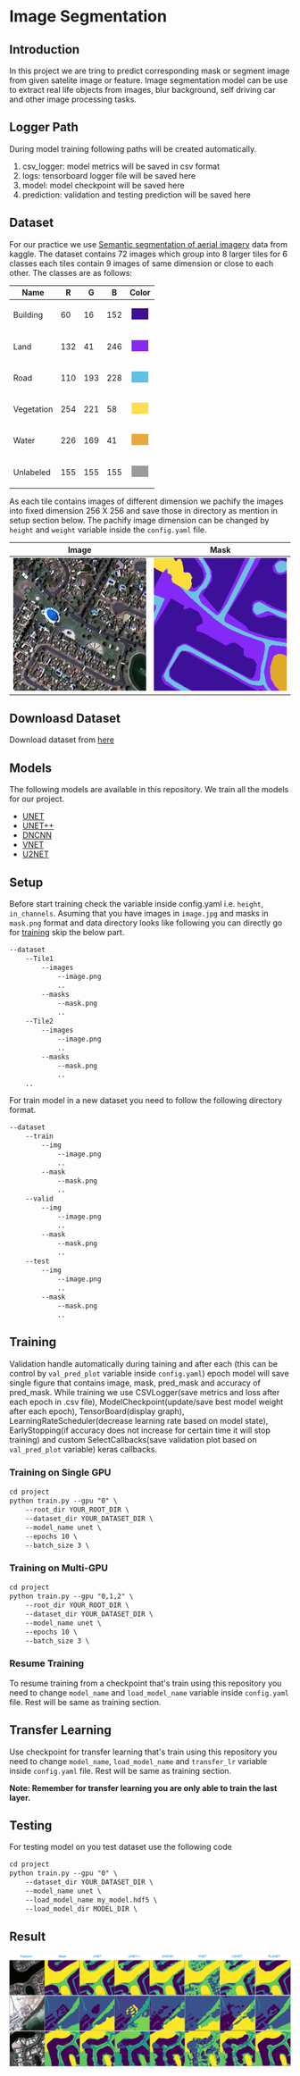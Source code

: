 # Image Segmentation

## Introduction

In this project we are tring to predict corresponding mask or segment image from given satelite image or feature. Image segmentation model can be use to extract real life objects from images, blur background, self driving car and other image processing tasks.


## Logger Path

During model training following paths will be created automatically.

1. csv_logger: model metrics will be saved in csv format
2. logs: tensorboard logger file will be saved here
3. model: model checkpoint will be saved here
4. prediction: validation and testing prediction will be saved here

## Dataset

For our practice we use [Semantic segmentation of aerial imagery](https://www.kaggle.com/humansintheloop/semantic-segmentation-of-aerial-imagery) data from kaggle. The dataset contains 72 images which group into 8 larger tiles for 6 classes each tiles contain 9 images of same dimension or close to each other. The classes are as follows:

| Name       | R   | G   | B   | Color                                                                                              |
| ---------- | --- | --- | --- | -------------------------------------------------------------------------------------------------- |
| Building   | 60  | 16  | 152 | <p align="center"><img width = "30" height= "20" src="./readme/label_building.png" /></p>   |
| Land       | 132 | 41  | 246 | <p align="center"><img width = "30" height= "20" src="./readme/label_land.png" /></p>       |
| Road       | 110 | 193 | 228 | <p align="center"><img width = "30" height= "20" src="./readme/label_road.png" /></p>       |
| Vegetation | 254 | 221 | 58  | <p align="center"><img width = "30" height= "20" src="./readme/label_vegetation.png" /></p> |
| Water      | 226 | 169 | 41  | <p align="center"><img width = "30" height= "20" src="./readme/label_water.png" /></p>      |
| Unlabeled  | 155 | 155 | 155 | <p align="center"><img width = "30" height= "20" src="./readme/label_unlabeled.png" /></p>  |

As each tile contains images of different dimension we pachify the images into fixed dimension 256 X 256 and save those in directory as mention in setup section below. The pachify image dimension can be changed by `height` and `weight` variable inside the `config.yaml` file.

Image             |  Mask
:-------------------------:|:-------------------------:
![Alternate text](/readme/Tile_4_patch_2_0_image_part_002.jpg)  |  ![Alternate text](/readme/Tile_4_patch_2_0_image_part_002.png)
 

## Downloasd Dataset

Download dataset from [here](https://www.google.com/url?q=https%3A%2F%2Fwww.kaggle.com%2Fhumansintheloop%2Fsemantic-segmentation-of-aerial-imagery&sa=D)

## Models

The following models are available in this repository. We train all the models for our project.

* [UNET](https://link.springer.com/chapter/10.1007/978-3-319-24574-4_28)
* [UNET++](https://link.springer.com/chapter/10.1007/978-3-030-00889-5_1)
* [DNCNN](https://ieeexplore.ieee.org/document/7839189)
* [VNET](https://arxiv.org/abs/1606.04797)
* [U2NET](https://paperswithcode.com/paper/u-2-net-going-deeper-with-nested-u-structure)

## Setup

Before start training check the variable inside config.yaml i.e. `height`, `in_channels`. Asuming that you have images in `image.jpg` and masks in `mask.png` format and data directory looks like following you can directly go for [training](##Training) skip the below part.

```
--dataset
    --Tile1
        --images
            --image.png
            ..
        --masks
            --mask.png
            ..
    --Tile2
        --images
            --image.png
            ..
        --masks
            --mask.png
            ..
    ..
```

For train model in a new dataset you need to follow the following directory format.

```
--dataset
    --train
        --img
            --image.png
            ..
        --mask
            --mask.png
            ..
    --valid
        --img
            --image.png
            ..
        --mask
            --mask.png
            ..
    --test
        --img
            --image.png
            ..
        --mask
            --mask.png
            ..
```

## Training

Validation handle automatically during taining and after each (this can be control by `val_pred_plot` variable inside `config.yaml`) epoch model will save single figure that contains image, mask, pred_mask and accuracy of pred_mask. While training we use CSVLogger(save metrics and loss after each epoch in .csv file), ModelCheckpoint(update/save best model weight after each epoch), TensorBoard(display graph), LearningRateScheduler(decrease learning rate based on model state), EarlyStopping(if accuracy does not increase for certain time it will stop training) and custom SelectCallbacks(save validation plot based on `val_pred_plot` variable) keras callbacks.

### Training on Single GPU

```
cd project
python train.py --gpu "0" \
    --root_dir YOUR_ROOT_DIR \
    --dataset_dir YOUR_DATASET_DIR \
    --model_name unet \
    --epochs 10 \
    --batch_size 3 \
```

### Training on Multi-GPU

```
cd project
python train.py --gpu "0,1,2" \
    --root_dir YOUR_ROOT_DIR \
    --dataset_dir YOUR_DATASET_DIR \
    --model_name unet \
    --epochs 10 \
    --batch_size 3 \
```

### Resume Training

To resume training from a checkpoint that's train using this repository you need to change `model_name` and `load_model_name` variable inside `config.yaml` file. Rest will be same as training section.

## Transfer Learning

Use checkpoint for transfer learning that's train using this repository you need to change `model_name`, `load_model_name` and `transfer_lr` variable inside `config.yaml` file. Rest will be same as training section.

**Note: Remember for transfer learning you are only able to train the last layer.**

## Testing

For testing model on you test dataset use the following code

```
cd project
python train.py --gpu "0" \
    --dataset_dir YOUR_DATASET_DIR \
    --model_name unet \
    --load_model_name my_model.hdf5 \
    --load_model_dir MODEL_DIR \
```

## Result

![Alternate text](/readme/prediction_result.png)